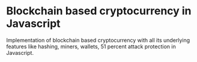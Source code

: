 # Blockchain based cryptocurrency in Javascript
Implementation of blockchain based cryptocurrency with all its underlying features like hashing, miners, wallets, 51 percent attack protection in Javascript.
